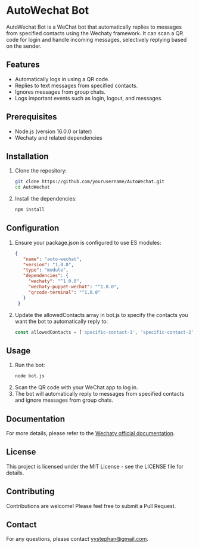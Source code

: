# AutoWechat Bot

AutoWechat Bot is a WeChat bot that automatically replies to messages from specified contacts using the Wechaty framework. It can scan a QR code for login and handle incoming messages, selectively replying based on the sender.

## Features

- Automatically logs in using a QR code.
- Replies to text messages from specified contacts.
- Ignores messages from group chats.
- Logs important events such as login, logout, and messages.

## Prerequisites

- Node.js (version 16.0.0 or later)
- Wechaty and related dependencies

## Installation

1. Clone the repository:

   ```bash
   git clone https://github.com/yourusername/AutoWechat.git
   cd AutoWechat
2. Install the dependencies:

   ```bash
   npm install
   
## Configuration
1. Ensure your package.json is configured to use ES modules:
   ```json
   {
      "name": "auto-wechat",
      "version": "1.0.0",
      "type": "module",
      "dependencies": {
        "wechaty": "^1.0.0",
        "wechaty-puppet-wechat": "^1.0.0",
        "qrcode-terminal": "^1.0.0"
      }
    }
2. Update the allowedContacts array in bot.js to specify the contacts you want the bot to automatically reply to:
    ```javascript
    const allowedContacts = ['specific-contact-1', 'specific-contact-2']; // Specify allowed contacts here
## Usage
 1. Run the bot:
    ```bash
    node bot.js
2. Scan the QR code with your WeChat app to log in.
3. The bot will automatically reply to messages from specified contacts and ignore messages from group chats.

## Documentation
For more details, please refer to the [Wechaty official documentation](https://www.npmjs.com/package/wechaty).

## License
This project is licensed under the MIT License - see the LICENSE file for details.

## Contributing
Contributions are welcome! Please feel free to submit a Pull Request.

## Contact
For any questions, please contact yystephan@gmail.com.
